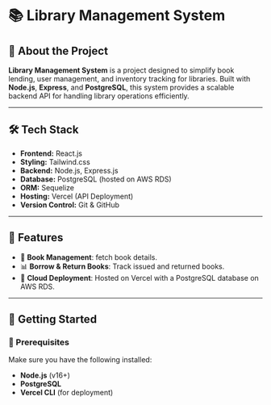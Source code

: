 # 📚 Library Management System

## 🚀 About the Project
**Library Management System** is a project designed to simplify book lending, user management, and inventory tracking for libraries. Built with **Node.js**, **Express**, and **PostgreSQL**, this system provides a scalable backend API for handling library operations efficiently.

---

## 🛠️ Tech Stack
- **Frontend:** React.js
- **Styling:** Tailwind.css
- **Backend:** Node.js, Express.js
- **Database:** PostgreSQL (hosted on AWS RDS)
- **ORM:** Sequelize
- **Hosting:** Vercel (API Deployment)
- **Version Control:** Git & GitHub

---

## 📌 Features
- 📖 **Book Management**: fetch book details.
- 📊 **Borrow & Return Books**: Track issued and returned books.
- 🚀 **Cloud Deployment**: Hosted on Vercel with a PostgreSQL database on AWS RDS.

---



## 📌 Getting Started

### 🔹 Prerequisites
Make sure you have the following installed:
- **Node.js** (v16+)
- **PostgreSQL**
- **Vercel CLI** (for deployment)


